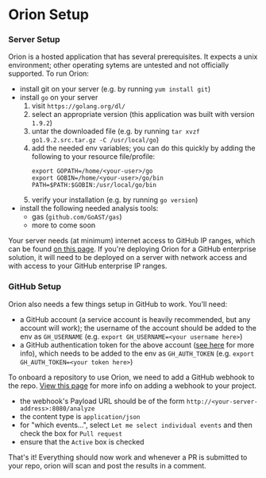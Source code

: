 # Orion Setup

### Server Setup

Orion is a hosted application that has several prerequisites. It expects a unix environment; other operating sytems are untested and not officially supported. To run Orion:

* install git on your server (e.g. by running `yum install git`)
* install `go` on your server
    1. visit `https://golang.org/dl/`
    2. select an appropriate version (this application was built with version `1.9.2`)
    3. untar the downloaded file (e.g. by running `tar xvzf go1.9.2.src.tar.gz -C /usr/local/go`)
    4. add the needed env variables; you can do this quickly by adding the following to your resource file/profile:
        ```
        export GOPATH=/home/<your-user>/go
        export GOBIN=/home/<your-user>/go/bin
        PATH=$PATH:$GOBIN:/usr/local/go/bin
        ```
    5. verify your installation (e.g. by running `go version`)
* install the following needed analysis tools:
    * gas (`github.com/GoAST/gas`)
    * more to come soon

Your server needs (at minimum) internet access to GitHub IP ranges, which can be found [on this page](https://help.github.com/articles/github-s-ip-addresses/). If you're deploying Orion for a GitHub enterprise solution, it will need to be deployed on a server with network access and with access to your GitHub enterprise IP ranges.

### GitHub Setup

Orion also needs a few things setup in GitHub to work. You'll need:

* a GitHub account (a service account is heavily recommended, but any account will work); the username of the account should be added to the env as `GH_USERNAME` (e.g. `export GH_USERNAME=<your username here>`)
* a GitHub authentication token for the above account ([see here](https://help.github.com/articles/creating-a-personal-access-token-for-the-command-line/) for more info), which needs to be added to the env as `GH_AUTH_TOKEN` (e.g. `export GH_AUTH_TOKEN=<your token here>`)

 To onboard a repository to use Orion, we need to add a GitHub webhook to the repo. [View this page](https://developer.github.com/webhooks/creating/#setting-up-a-webhook) for more info on adding a webhook to your project.

 * the webhook's Payload URL should be of the form `http://<your-server-address>:8080/analyze`
 * the content type is `application/json`
 * for "which events...", select `Let me select individual events` and then check the box for `Pull request`
 * ensure that the `Active` box is checked

 That's it! Everything should now work and whenever a PR is submitted to your repo, orion will scan and post the results in a comment.